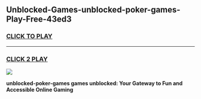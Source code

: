 
## Unblocked-Games-unblocked-poker-games-Play-Free-43ed3
<h3>
<a href="https://premium76.site?title=unblocked-poker-games&ref=17A">CLICK TO PLAY</a></h3>
<hr>

<h3>
<a href="https://premium76.site?title=unblocked-poker-games&ref=17A">CLICK 2 PLAY</a>
  
</h3>

<a href="https://premium76.site?title=unblocked-poker-games&ref=17A"><img src="https://clearcache.store/games.png"></a>


**unblocked-poker-games games unblocked: Your Gateway to Fun and Accessible Online Gaming**
